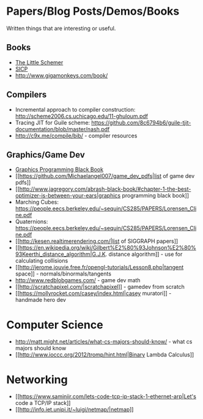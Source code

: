 # Papers/Blog Posts/Demos/Books

Written things that are interesting or useful.

## Books
* [The Little Schemer](https://www.amazon.com/Little-Schemer-Daniel-P-Friedman/dp/0262560992/)
* [SICP](https://www.amazon.com/Structure-Interpretation-Computer-Programs-Engineering/dp/0262510871/)
* http://www.gigamonkeys.com/book/

## Compilers
* Incremental approach to compiler construction: http://scheme2006.cs.uchicago.edu/11-ghuloum.pdf
* Tracing JIT for Guile scheme: https://github.com/8c6794b6/guile-tjit-documentation/blob/master/nash.pdf
* http://c9x.me/compile/bib/ - compiler resources

## Graphics/Game Dev
* [Graphics Programming Black Book](http://www.jagregory.com/abrash-black-book/)
* [[https://github.com/Michaelangel007/game_dev_pdfs|list of game dev pdfs]]
* [[http://www.jagregory.com/abrash-black-book/#chapter-1-the-best-optimizer-is-between-your-ears|graphics programming black book]]
* Marching Cubes: https://people.eecs.berkeley.edu/~sequin/CS285/PAPERS/Lorensen_Cline.pdf
* Quaternions: https://people.eecs.berkeley.edu/~sequin/CS285/PAPERS/Lorensen_Cline.pdf
* [[http://kesen.realtimerendering.com/|list of SIGGRAPH papers]]
* [[https://en.wikipedia.org/wiki/Gilbert%E2%80%93Johnson%E2%80%93Keerthi_distance_algorithm|G.J.K. distance algorithm]] - use for calculating collisions
* [[http://jerome.jouvie.free.fr/opengl-tutorials/Lesson8.php|tangent space]] - normals/binormals/tangents
* http://www.redblobgames.com/ - game dev math
* [[http://scratchapixel.com/|scratchapixel]] - gamedev from scratch
* [[https://mollyrocket.com/casey/index.html|casey muratori]] - handmade hero dev

# Computer Science
* http://matt.might.net/articles/what-cs-majors-should-know/ - what cs majors should know
* [[http://www.ioccc.org/2012/tromp/hint.html|Binary Lambda Calculus]]

# Networking
* [[https://www.saminiir.com/lets-code-tcp-ip-stack-1-ethernet-arp|Let's code a TCP/IP stack]]
* [[http://info.iet.unipi.it/~luigi/netmap/|netmap]]
